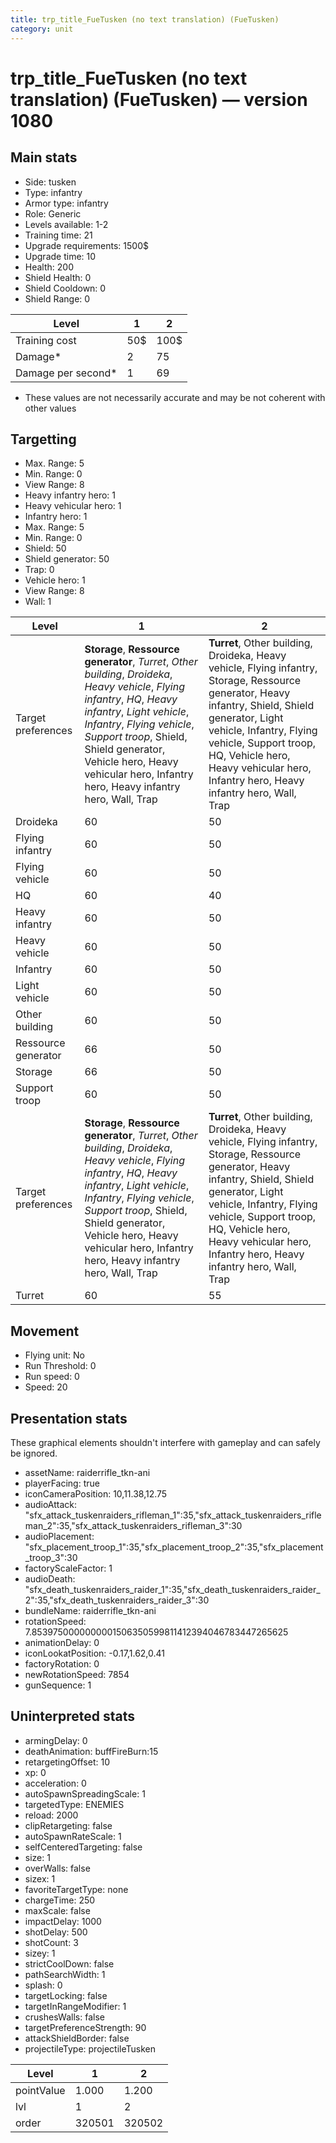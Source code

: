 ```yaml
---
title: trp_title_FueTusken (no text translation) (FueTusken)
category: unit
---
```


# trp_title_FueTusken (no text translation) (FueTusken) — version 1080

## Main stats

  * Side: tusken
  * Type: infantry
  * Armor type: infantry
  * Role: Generic
  * Levels available: 1-2
  * Training time: 21
  * Upgrade requirements: 1500$
  * Upgrade time: 10
  * Health: 200
  * Shield Health: 0
  * Shield Cooldown: 0
  * Shield Range: 0

|Level             |1  |2   |
|------------------|---|----|
|Training cost     |50$|100$|
|Damage*           |2  |75  |
|Damage per second*|1  |69  |

* These values are not necessarily accurate and may be not coherent with other values

## Targetting

  * Max. Range: 5
  * Min. Range: 0
  * View Range: 8
  * Heavy infantry hero: 1
  * Heavy vehicular hero: 1
  * Infantry hero: 1
  * Max. Range: 5
  * Min. Range: 0
  * Shield: 50
  * Shield generator: 50
  * Trap: 0
  * Vehicle hero: 1
  * View Range: 8
  * Wall: 1

|Level              |1                                                                                                                                                                                                                                                                                                                     |2                                                                                                                                                                                                                                                                                           |
|-------------------|----------------------------------------------------------------------------------------------------------------------------------------------------------------------------------------------------------------------------------------------------------------------------------------------------------------------|--------------------------------------------------------------------------------------------------------------------------------------------------------------------------------------------------------------------------------------------------------------------------------------------|
|Target preferences |**Storage**, **Ressource generator**, _Turret_, _Other building_, _Droideka_, _Heavy vehicle_, _Flying infantry_, _HQ_, _Heavy infantry_, _Light vehicle_, _Infantry_, _Flying vehicle_, _Support troop_, Shield, Shield generator, Vehicle hero, Heavy vehicular hero, Infantry hero, Heavy infantry hero, Wall, Trap|**Turret**, Other building, Droideka, Heavy vehicle, Flying infantry, Storage, Ressource generator, Heavy infantry, Shield, Shield generator, Light vehicle, Infantry, Flying vehicle, Support troop, HQ, Vehicle hero, Heavy vehicular hero, Infantry hero, Heavy infantry hero, Wall, Trap|
|Droideka           |60                                                                                                                                                                                                                                                                                                                    |50                                                                                                                                                                                                                                                                                          |
|Flying infantry    |60                                                                                                                                                                                                                                                                                                                    |50                                                                                                                                                                                                                                                                                          |
|Flying vehicle     |60                                                                                                                                                                                                                                                                                                                    |50                                                                                                                                                                                                                                                                                          |
|HQ                 |60                                                                                                                                                                                                                                                                                                                    |40                                                                                                                                                                                                                                                                                          |
|Heavy infantry     |60                                                                                                                                                                                                                                                                                                                    |50                                                                                                                                                                                                                                                                                          |
|Heavy vehicle      |60                                                                                                                                                                                                                                                                                                                    |50                                                                                                                                                                                                                                                                                          |
|Infantry           |60                                                                                                                                                                                                                                                                                                                    |50                                                                                                                                                                                                                                                                                          |
|Light vehicle      |60                                                                                                                                                                                                                                                                                                                    |50                                                                                                                                                                                                                                                                                          |
|Other building     |60                                                                                                                                                                                                                                                                                                                    |50                                                                                                                                                                                                                                                                                          |
|Ressource generator|66                                                                                                                                                                                                                                                                                                                    |50                                                                                                                                                                                                                                                                                          |
|Storage            |66                                                                                                                                                                                                                                                                                                                    |50                                                                                                                                                                                                                                                                                          |
|Support troop      |60                                                                                                                                                                                                                                                                                                                    |50                                                                                                                                                                                                                                                                                          |
|Target preferences |**Storage**, **Ressource generator**, _Turret_, _Other building_, _Droideka_, _Heavy vehicle_, _Flying infantry_, _HQ_, _Heavy infantry_, _Light vehicle_, _Infantry_, _Flying vehicle_, _Support troop_, Shield, Shield generator, Vehicle hero, Heavy vehicular hero, Infantry hero, Heavy infantry hero, Wall, Trap|**Turret**, Other building, Droideka, Heavy vehicle, Flying infantry, Storage, Ressource generator, Heavy infantry, Shield, Shield generator, Light vehicle, Infantry, Flying vehicle, Support troop, HQ, Vehicle hero, Heavy vehicular hero, Infantry hero, Heavy infantry hero, Wall, Trap|
|Turret             |60                                                                                                                                                                                                                                                                                                                    |55                                                                                                                                                                                                                                                                                          |

## Movement

  * Flying unit: No
  * Run Threshold: 0
  * Run speed: 0
  * Speed: 20

## Presentation stats

These graphical elements shouldn't interfere with gameplay and can safely be ignored.

  * assetName: raiderrifle_tkn-ani
  * playerFacing: true
  * iconCameraPosition: 10,11.38,12.75
  * audioAttack: "sfx_attack_tuskenraiders_rifleman_1":35,"sfx_attack_tuskenraiders_rifleman_2":35,"sfx_attack_tuskenraiders_rifleman_3":30
  * audioPlacement: "sfx_placement_troop_1":35,"sfx_placement_troop_2":35,"sfx_placement_troop_3":30
  * factoryScaleFactor: 1
  * audioDeath: "sfx_death_tuskenraiders_raider_1":35,"sfx_death_tuskenraiders_raider_2":35,"sfx_death_tuskenraiders_raider_3":30
  * bundleName: raiderrifle_tkn-ani
  * rotationSpeed: 7.8539750000000001506350599811412394046783447265625
  * animationDelay: 0
  * iconLookatPosition: -0.17,1.62,0.41
  * factoryRotation: 0
  * newRotationSpeed: 7854
  * gunSequence: 1

## Uninterpreted stats

  * armingDelay: 0
  * deathAnimation: buffFireBurn:15
  * retargetingOffset: 10
  * xp: 0
  * acceleration: 0
  * autoSpawnSpreadingScale: 1
  * targetedType: ENEMIES
  * reload: 2000
  * clipRetargeting: false
  * autoSpawnRateScale: 1
  * selfCenteredTargeting: false
  * size: 1
  * overWalls: false
  * sizex: 1
  * favoriteTargetType: none
  * chargeTime: 250
  * maxScale: false
  * impactDelay: 1000
  * shotDelay: 500
  * shotCount: 3
  * sizey: 1
  * strictCoolDown: false
  * pathSearchWidth: 1
  * splash: 0
  * targetLocking: false
  * targetInRangeModifier: 1
  * crushesWalls: false
  * targetPreferenceStrength: 90
  * attackShieldBorder: false
  * projectileType: projectileTusken

|Level     |1     |2     |
|----------|------|------|
|pointValue|1.000 |1.200 |
|lvl       |1     |2     |
|order     |320501|320502|


